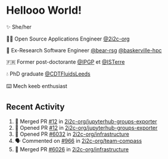 # Hellooo World!

✨ She/her

👩‍💻 Open Source Applications Engineer [@2i2c-org](https://2i2c.org/)

🐻 Ex-Research Software Engineer [@bear-rsg](https://github.com/bear-rsg) [@baskerville-hpc](https://github.com/baskerville-hpc) 

🇫🇷 Former post-doctorante [@IPGP](https://github.com/IPGP) et [@ISTerre](https://www.isterre.fr/) 

💧 PhD graduate [@CDTFluidsLeeds](https://fluid-dynamics.leeds.ac.uk/) 

⌨️ Mech keeb enthusiast 

## Recent Activity 

<!--START_SECTION:activity-->
1. 🎉 Merged PR [#12](https://github.com/2i2c-org/jupyterhub-groups-exporter/pull/12) in [2i2c-org/jupyterhub-groups-exporter](https://github.com/2i2c-org/jupyterhub-groups-exporter)
2. 💪 Opened PR [#12](https://github.com/2i2c-org/jupyterhub-groups-exporter/pull/12) in [2i2c-org/jupyterhub-groups-exporter](https://github.com/2i2c-org/jupyterhub-groups-exporter)
3. 💪 Opened PR [#6032](https://github.com/2i2c-org/infrastructure/pull/6032) in [2i2c-org/infrastructure](https://github.com/2i2c-org/infrastructure)
4. 🗣 Commented on [#966](https://github.com/2i2c-org/team-compass/issues/966#issuecomment-2866794846) in [2i2c-org/team-compass](https://github.com/2i2c-org/team-compass)
5. 🎉 Merged PR [#6026](https://github.com/2i2c-org/infrastructure/pull/6026) in [2i2c-org/infrastructure](https://github.com/2i2c-org/infrastructure)
<!--END_SECTION:activity-->
